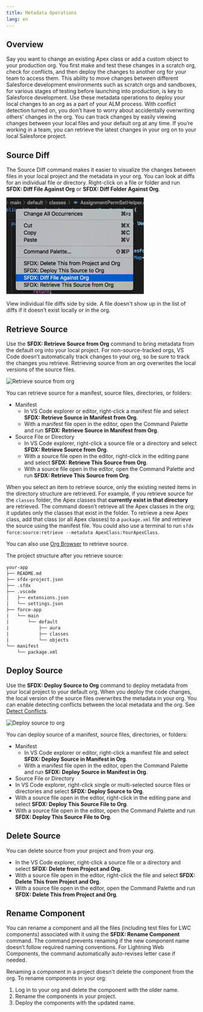 ```yaml
---
title: Metadata Operations
lang: en
---
```

## Overview


Say you want to change an existing Apex class or add a custom object to your production org. You first make and test these changes in a scratch org, check for conflicts, and then deploy the changes to another org for your team to access them. This ability to move changes between different Salesforce development environments such as scratch orgs and sandboxes, for various stages of testing before launching into production, is key to Salesforce development. Use these metadata operations to deploy your local changes to an org as a part of your ALM process. With conflict detection turned on, you don't have to worry about accidentally overwriting others' changes in the org. You can track changes by easily viewing changes between your local files and your default org at any time. If you’re working in a team, you can retrieve the latest changes in your org on to your local Salesforce project. 


## Source Diff

The Source Diff command makes it easier to visualize the changes between files in your local project and the metadata in your org. You can look at diffs for an individual file or directory.
Right-click on a file or folder and run **SFDX: Diff File Against Org** or **SFDX: Diff Folder Against Org**.  

![Source Diff command](../../../images/source_diff.png)

View individual file diffs side by side. A file doesn't show up in the list of diffs if it doesn’t exist locally or in the org.

## Retrieve Source

Use the **SFDX: Retrieve Source from Org** command to bring metadata from the default org into your local project.  For non-source-tracked orgs, VS Code doesn’t automatically track changes to your org, so be sure to track the changes you retrieve. Retrieving source from an org overwrites the local versions of the source files.

![Retrieve source from org](./images/retrieve-source-from-org.png)

You can retrieve source for a manifest, source files, directories, or folders:

- Manifest
  - In VS Code explorer or editor, right-click a manifest file and select **SFDX: Retrieve Source in Manifest from Org**.
  - With a manifest file open in the editor, open the Command Palette and run **SFDX: Retrieve Source in Manifest from Org**.
- Source File or Directory
  - In VS Code explorer, right-click a source file or a directory and select **SFDX: Retrieve Source from Org**.
  - With a source file open in the editor, right-click in the editing pane and select **SFDX: Retrieve This Source from Org**.
  - With a source file open in the editor, open the Command Palette and run **SFDX: Retrieve This Source from Org**.

When you select an item to retrieve source, only the existing nested items in the directory structure are retrieved. For example, if you retrieve source for the `classes` folder, the Apex classes that **currently exist in that directory** are retrieved. The command doesn’t retrieve all the Apex classes in the org; it updates only the classes that exist in the folder. To retrieve a new Apex class, add that class (or all Apex classes) to a `package.xml` file and retrieve the source using the manifest file. You could also use a terminal to run `sfdx force:source:retrieve --metadata ApexClass:YourApexClass`.

You can also use [Org Browser](./en/user-guide/development-models/#create-project-and-use-org-browser) to retrieve source.

The project structure after you retrieve source:

```text
your-app
├── README.md
├── sfdx-project.json
├── .sfdx
├── .vscode
│   ├── extensions.json
│   └── settings.json
├── force-app
|   └── main
|       └── default
|           ├── aura
|           ├── classes
|           └── objects
└── manifest
    └── package.xml
```
## Deploy Source

Use the **SFDX: Deploy Source to Org** command to deploy metadata from your local project to your default org. When you deploy the code changes, the local version of the source files overwrites the metadata in your org. You can enable detecting conflicts between the local metadata and the org. See [Detect Conflicts](./en/user-guide/detect-conflicts).

![Deploy source to org](./images/deploy-source-to-org.png)

You can deploy source of a manifest, source files, directories, or folders:

- Manifest
  - In VS Code explorer or editor, right-click a manifest file and select **SFDX: Deploy Source in Manifest in Org**.
  - With a manifest file open in the editor, open the Command Palette and run **SFDX: Deploy Source in Manifest in Org**.
- Source File or Directory
- In VS Code explorer, right-click single or multi-selected source files or directories and select **SFDX: Deploy Source to Org**.
- With a source file open in the editor, right-click in the editing pane and select **SFDX: Deploy This Source File to Org**.
- With a source file open in the editor, open the Command Palette and run **SFDX: Deploy This Source File to Org**.

## Delete Source

You can delete source from your project and from your org.

- In the VS Code explorer, right-click a source file or a directory and select **SFDX: Delete from Project and Org**.
- With a source file open in the editor, right-click the file and select **SFDX: Delete This from Project and Org**.
- With a source file open in the editor, open the Command Palette and run **SFDX: Delete This from Project and Org**.

## Rename Component

You can rename a component and all the files (including test files for LWC components) associated with it using the **SFDX: Rename Component** command. The command prevents renaming if the new component name doesn’t follow required naming conventions. For Lightning Web Components, the command automatically auto-revises letter case if needed. 

Renaming a component in a project doesn't delete the component from the org. To rename components in your org:
1. Log in to your org and delete the component with the older name.
2. Rename the components in your project.
3. Deploy the components with the updated name. 
